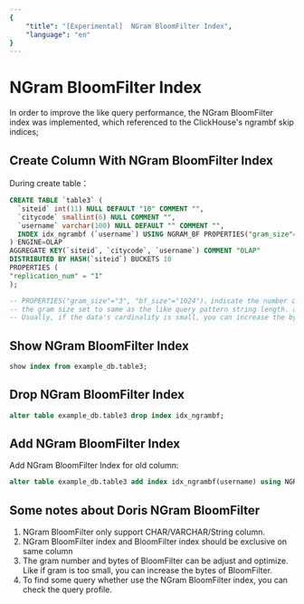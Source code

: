 ```yaml
---
{
    "title": "[Experimental]  NGram BloomFilter Index",
    "language": "en"
}
---
```


<!--
Licensed to the Apache Software Foundation (ASF) under one
or more contributor license agreements.  See the NOTICE file
distributed with this work for additional information
regarding copyright ownership.  The ASF licenses this file
to you under the Apache License, Version 2.0 (the
"License"); you may not use this file except in compliance
with the License.  You may obtain a copy of the License at

  http://www.apache.org/licenses/LICENSE-2.0

Unless required by applicable law or agreed to in writing,
software distributed under the License is distributed on an
"AS IS" BASIS, WITHOUT WARRANTIES OR CONDITIONS OF ANY
KIND, either express or implied.  See the License for the
specific language governing permissions and limitations
under the License.
-->

# NGram BloomFilter Index

<version since="2.0.0">
</version>

In order to improve the like query performance, the NGram BloomFilter index was implemented, which referenced to the ClickHouse's ngrambf skip indices;

## Create Column With NGram BloomFilter Index

During create table：

```sql
CREATE TABLE `table3` (
  `siteid` int(11) NULL DEFAULT "10" COMMENT "",
  `citycode` smallint(6) NULL COMMENT "",
  `username` varchar(100) NULL DEFAULT "" COMMENT "",
  INDEX idx_ngrambf (`username`) USING NGRAM_BF PROPERTIES("gram_size"="3", "bf_size"="256") COMMENT 'username ngram_bf index'
) ENGINE=OLAP
AGGREGATE KEY(`siteid`, `citycode`, `username`) COMMENT "OLAP"
DISTRIBUTED BY HASH(`siteid`) BUCKETS 10
PROPERTIES (
"replication_num" = "1"
);

-- PROPERTIES("gram_size"="3", "bf_size"="1024")，indicate the number of gram and bytes of bloom filter respectively.
-- the gram size set to same as the like query pattern string length. and the suitable bytes of bloom filter can be get by test, more larger more better, 256 maybe is a good start.
-- Usually, if the data's cardinality is small, you can increase the bytes of bloom filter to improve the efficiency.
```

## Show NGram BloomFilter Index

```sql
show index from example_db.table3;
```

## Drop NGram BloomFilter Index


```sql
alter table example_db.table3 drop index idx_ngrambf;
```

## Add NGram BloomFilter Index

Add NGram BloomFilter Index for old column:

```sql
alter table example_db.table3 add index idx_ngrambf(username) using NGRAM_BF PROPERTIES("gram_size"="3", "bf_size"="512")comment 'username ngram_bf index' 
```

## **Some notes about Doris NGram BloomFilter**

1. NGram BloomFilter only support CHAR/VARCHAR/String column.
2. NGram BloomFilter index and BloomFilter index should be exclusive on same column
3. The gram number and bytes of BloomFilter can be adjust and optimize. Like if gram is too small, you can increase the bytes of BloomFilter.
4. To find some query whether use the NGram BloomFilter index, you can check the query profile.
